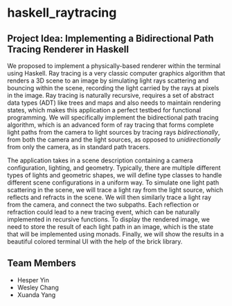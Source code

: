 # haskell_raytracing

## Project Idea: Implementing a Bidirectional Path Tracing Renderer in Haskell

We proposed to implement a physically-based renderer within the terminal using Haskell. Ray tracing is a very classic computer graphics algorithm that renders a 3D scene to an image by simulating light rays scattering and bouncing within the scene, recording the light carried by the rays at pixels in the image. Ray tracing is naturally recursive, requires a set of abstract data types (ADT) like trees and maps and also needs to maintain rendering states, which makes this application a perfect testbed for functional programming. We will specifically implement the bidirectional path tracing algorithm, which is an advanced form of ray tracing that forms complete light paths from the camera to light sources by tracing rays *bidirectionally*, from both the camera and the light sources, as opposed to *unidirectionally* from only the camera, as in standard path tracers.

The application takes in a scene description containing a camera configuration, lighting, and geometry. Typically, there are multiple different types of lights and geometric shapes, we will define type classes to handle different scene configurations in a uniform way. To simulate one light path scattering in the scene, we will trace a light ray from the light source, which reflects and refracts in the scene. We will then similarly trace a light ray from the camera, and connect the two subpaths. Each reflection or refraction could lead to a new tracing event, which can be naturally implemented in recursive functions. To display the rendered image, we need to store the result of each light path in an image, which is the state that will be implemented using monads. Finally, we will show the results in a beautiful colored terminal UI with the help of the brick library.

## Team Members

- Hesper Yin
- Wesley Chang
- Xuanda Yang

